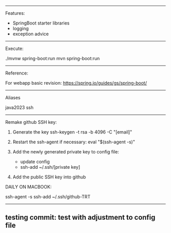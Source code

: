 --------------------------
Features:

- SpringBoot starter libraries
- logging
- exception advice

--------------------------
Execute:

./mvnw spring-boot:run
mvn spring-boot:run

--------------------------
Reference:

For webapp basic revision:
https://spring.io/guides/gs/spring-boot/

--------------------------
Aliases

java2023 
ssh

--------------------------
Remake github SSH key:

1) Generate the key
   ssh-keygen -t rsa -b 4096 -C "[email]"

2) Restart the ssh-agent if necessary:
   eval "$(ssh-agent -s)"

3) Add the newly generated private key to config file:
   - update config
   - ssh-add ~/.ssh/[private key]

4) Add the public SSH key into github

DAILY ON MACBOOK:

ssh-agent -s
ssh-add ~/.ssh/github-TRT

--------------------------
testing commit: test with adjustment to config file
--------------------------
